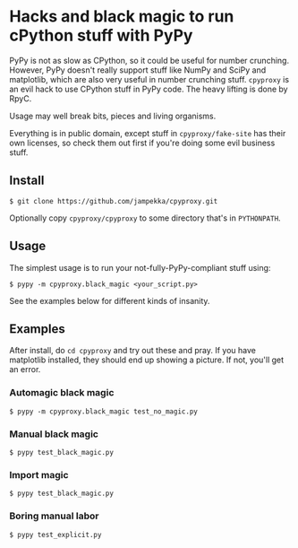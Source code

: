 # Hacks and black magic to run cPython stuff with PyPy

PyPy is not as slow as CPython, so it could be useful for number crunching.
However, PyPy doesn't really support stuff like NumPy and SciPy and matplotlib,
which are also very useful in number crunching stuff. `cpyproxy` is an evil hack
to use CPython stuff in PyPy code. The heavy lifting is done by RpyC.

Usage may well break bits, pieces and living organisms.

Everything is in public domain, except stuff in `cpyproxy/fake-site` has their
own licenses, so check them out first if you're doing some evil business stuff.

## Install
    $ git clone https://github.com/jampekka/cpyproxy.git

Optionally copy `cpyproxy/cpyproxy` to some directory that's in `PYTHONPATH`.

## Usage

The simplest usage is to run your not-fully-PyPy-compliant stuff
using:

    $ pypy -m cpyproxy.black_magic <your_script.py>

See the examples below for different kinds of insanity.

## Examples

After install, do `cd cpyproxy` and try out these and pray. If you have
matplotlib installed, they should end up showing a picture. If not,
you'll get an error.

### Automagic black magic
    $ pypy -m cpyproxy.black_magic test_no_magic.py
### Manual black magic
    $ pypy test_black_magic.py
### Import magic
    $ pypy test_black_magic.py
### Boring manual labor
    $ pypy test_explicit.py
